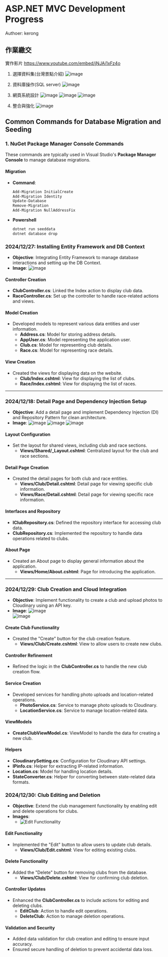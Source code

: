# **ASP.NET MVC Development Progress**
Authoer: kerong

## 作業繳交

實作影片 https://www.youtube.com/embed/jNJAi1xFz4o

<!--
<div style="text-align: center;">
    <iframe width="800" height="450" src="https://www.youtube.com/embed/jNJAi1xFz4o" frameborder="0" allow="accelerometer; autoplay; clipboard-write; encrypted-media; gyroscope; picture-in-picture" allowfullscreen></iframe>
</div>
-->


1. 選擇資料集(台灣景點介紹)
![image](https://hackmd.io/_uploads/HkALKwBIkg.png)

2. 資料庫操作(SQL server)
![image](https://hackmd.io/_uploads/SyZnKvSIJg.png)

3. 網頁系統設計
![image](https://hackmd.io/_uploads/r1Sw5wSUJl.png)
![image](https://hackmd.io/_uploads/HJlcucDr8Je.png)
![image](https://hackmd.io/_uploads/rJT5qvBUkl.png)


4. 整合與強化
![image](https://hackmd.io/_uploads/HJ0HqvHIyg.png)


## Common Commands for Database Migration and Seeding

### 1. NuGet Package Manager Console Commands

These commands are typically used in Visual Studio's **Package Manager Console** to manage database migrations.


#### Migration
- **Command**: 
  ```bash
  Add-Migration InitialCreate
  Add-Migration Identity
  Update-Database
  Remove-Migration
  Add-Migration NullAddressFix
  ```
- **Powershell**
    ```bash
    dotnet run seeddata
    dotnet database drop
    ```
### **2024/12/27: Installing Entity Framework and DB Context**
- **Objective**: Integrating Entity Framework to manage database interactions and setting up the DB Context.
- **Image**: ![image](https://hackmd.io/_uploads/SJrRpNTBJg.png)

#### **Controller Creation**
- **ClubController.cs**: Linked the Index action to display club data.
- **RaceController.cs**: Set up the controller to handle race-related actions and views.

#### **Model Creation**
- Developed models to represent various data entities and user information.
    - **Address.cs**: Model for storing address details.
    - **AppUser.cs**: Model representing the application user.
    - **Club.cs**: Model for representing club details.
    - **Race.cs**: Model for representing race details.

#### **View Creation**
- Created the views for displaying data on the website.
    - **Club/Index.cshtml**: View for displaying the list of clubs.
    - **Race/Index.cshtml**: View for displaying the list of races.

---

### **2024/12/18: Detail Page and Dependency Injection Setup**
- **Objective**: Add a detail page and implement Dependency Injection (DI) and Repository Pattern for clean architecture.
- **Image**: ![image](https://hackmd.io/_uploads/BkQg04TByg.png)
  ![image](https://hackmd.io/_uploads/S1OYGLTH1l.png)
  ![image](https://hackmd.io/_uploads/rJO_Yv6Skl.png)

#### **Layout Configuration**
- Set the layout for shared views, including club and race sections.
    - **Views/Shared/_Layout.cshtml**: Centralized layout for the club and race sections.

#### **Detail Page Creation**
- Created the detail pages for both club and race entities.
    - **Views/Club/Detail.cshtml**: Detail page for viewing specific club information.
    - **Views/Race/Detail.cshtml**: Detail page for viewing specific race information.

#### **Interfaces and Repository**
- **IClubRepository.cs**: Defined the repository interface for accessing club data.
- **ClubRepository.cs**: Implemented the repository to handle data operations related to clubs.

#### **About Page**
- Created an About page to display general information about the application.
    - **Views/Home/About.cshtml**: Page for introducing the application.

---

### **2024/12/29: Club Creation and Cloud Integration**
- **Objective**: Implement functionality to create a club and upload photos to Cloudinary using an API key.
- **Image**: ![image](https://hackmd.io/_uploads/SJu851y8yx.png)  
  ![image](https://hackmd.io/_uploads/HJireKRSyg.png)

#### **Create Club Functionality**
- Created the "Create" button for the club creation feature.
    - **Views/Club/Create.cshtml**: View to allow users to create new clubs.

#### **Controller Refinement**
- Refined the logic in the **ClubController.cs** to handle the new club creation flow.

#### **Service Creation**
- Developed services for handling photo uploads and location-related operations.
    - **PhotoService.cs**: Service to manage photo uploads to Cloudinary.
    - **LocationService.cs**: Service to manage location-related data.

#### **ViewModels**
- **CreateClubViewModel.cs**: ViewModel to handle the data for creating a new club.

#### **Helpers**
- **CloudinarySetting.cs**: Configuration for Cloudinary API settings.
- **IPinfo.cs**: Helper for extracting IP-related information.
- **Location.cs**: Model for handling location details.
- **StateConverter.cs**: Helper for converting between state-related data formats.

### **2024/12/30: Club Editing and Deletion**
- **Objective**: Extend the club management functionality by enabling edit and delete operations for clubs.
- **Images**: 
    - ![Edit Functionality](https://hackmd.io/_uploads/SysgyTkLJl.png)

#### **Edit Functionality**
- Implemented the "Edit" button to allow users to update club details.
    - **Views/Club/Edit.cshtml**: View for editing existing clubs.

#### **Delete Functionality**
- Added the "Delete" button for removing clubs from the database.
    - **Views/Club/Delete.cshtml**: View for confirming club deletion.
  
#### **Controller Updates**
- Enhanced the **ClubController.cs** to include actions for editing and deleting clubs.
    - **EditClub**: Action to handle edit operations.
    - **DeleteClub**: Action to manage deletion operations.

#### **Validation and Security**
- Added data validation for club creation and editing to ensure input accuracy.
- Ensured secure handling of deletion to prevent accidental data loss.
